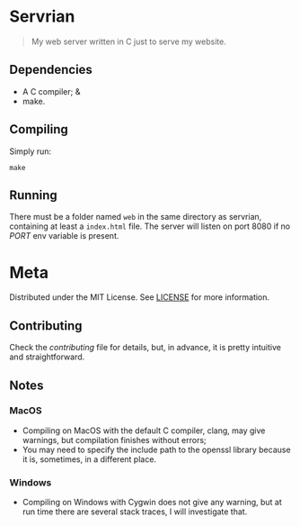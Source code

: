 # Servrian

> My web server written in C just to serve my website.


## Dependencies

- A C compiler; &
- make.


## Compiling 

Simply run:

`make`


## Running

There must be a folder named `web` in the same directory as servrian,
containing at least a `index.html` file. The server will listen on port 8080
if no *PORT* env variable is present. 


# Meta

Distributed under the MIT License. See [LICENSE](LICENSE) for more information.


## Contributing

Check the *contributing* file for details, but, in advance, it is pretty intuitive and straightforward.


## Notes


### MacOS

- Compiling on MacOS with the default C compiler, clang, may give warnings, but compilation finishes without errors;
- You may need to specify the include path to the openssl library because it is, sometimes, in a different place.


### Windows

- Compiling on Windows with Cygwin does not give any warning, but at run time there are several stack traces, I will investigate that.
